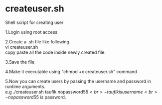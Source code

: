 # createuser.sh
Shell script for creating user

1.Login using root access 

2.Create a .sh file like following<br>
	vi createuser.sh<br>
	copy paste all the code inside newly created file.
	
3.Save the file 

4.Make it executable using "chmod +x createuser.sh" command

5.Now you can create users by passing the username and password in runtime arguments.<br>
	e.g ./createuser.sh taufik nopassword55$<br>
	- taufik is username <br>
	- nopassword55$ is password.<br>
	

